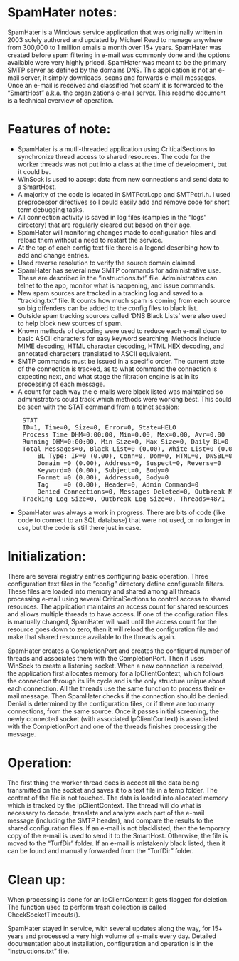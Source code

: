 # SpamHater notes:
SpamHater is a Windows service application that was originally written in 2003 solely authored and updated by Michael Read to manage anywhere from 300,000 to 1 million emails a month over 15+ years.  SpamHater was created before spam filtering in e-mail was commonly done and the options available were very highly priced.  SpamHater was meant to be the primary SMTP server as defined by the domains DNS. This application is not an e-mail server, it simply downloads, scans and forwards e-mail messages. Once an e-mail is received and classified ‘not spam’ it is forwarded to the “SmartHost” a.k.a. the organizations e-mail server.  This readme document is a technical overview of operation.

# Features of note:
* SpamHater is a mutli-threaded application using CriticalSections to synchronize thread access to shared resources.  The code for the worker threads was not put into a class at the time of development, but it could be.
* WinSock is used to accept data from new connections and send data to a SmartHost.
* A majority of the code is located in SMTPctrl.cpp and SMTPctrl.h.  I used preprocessor directives so I could easily add and remove code for short term debugging tasks.
* All connection activity is saved in log files (samples in the “logs” directory) that are regularly cleared out based on their age.
* SpamHater will monitoring changes made to configuration files and reload them without a need to restart the service. 
* At the top of each config text file there is a legend describing how to add and change entries.
* Used reverse resolution to verify the source domain claimed. 
* SpamHater has several new SMTP commands for administrative use.  These are described in the “instructions.txt” file.  Administrators can telnet to the app, monitor what is happening, and issue commands.
* New spam sources are tracked in a tracking log and saved to a “tracking.txt” file.  It counts how much spam is coming from each source so big offenders can be added to the config files to black list.
* Outside spam tracking sources called ‘DNS Black Lists’ were also used to help block new sources of spam.
* Known methods of decoding were used to reduce each e-mail down to basic ASCII characters for easy keyword searching.  Methods include MIME decoding, HTML character decoding, HTML HEX decoding, and annotated characters translated to ASCII equivalent.
* SMTP commands must be issued in a specific order.  The current state of the connection is tracked, as to what command the connection is expecting next, and what stage the filtration engine is at in its processing of each message.
* A count for each way the e-mails were black listed was maintained so administrators could track which methods were working best.  This could be seen with the STAT command from a telnet session:
<pre>
    STAT
    ID=1, Time=0, Size=0, Error=0, State=HELO
    Process Time DHM=0:00:00, Min=0.00, Max=0.00, Avr=0.00
    Running DHM=0:00:00, Min Size=0, Max Size=0, Daily BL=0
    Total Messages=0, Black List=0 (0.00), White List=0 (0.00)
        BL Type: IP=0 (0.00), Conn=0, Dom=0, HTML=0, DNSBL=0
        Domain =0 (0.00), Address=0, Suspect=0, Reverse=0
        Keyword=0 (0.00), Subject=0, Body=0
        Format =0 (0.00), Address=0, Body=0
        Tag    =0 (0.00), Header=0, Admin Command=0
        Denied Connections=0, Messages Deleted=0, Outbreak Messages=0
    Tracking Log Size=0, Outbreak Log Size=0, Threads=48/1
</pre>
* SpamHater was always a work in progress.  There are bits of code (like code to connect to an SQL database) that were not used, or no longer in use, but the code is still there just in case.

# Initialization:
There are several registry entries configuring basic operation. Three configuration text files in the “config” directory define configurable filters.  These files are loaded into memory and shared among all threads processing e-mail using several CriticalSections to control access to shared resources.  The application maintains an access count for shared resources and allows multiple threads to have access.  If one of the configuration files is manually changed, SpamHater will wait until the access count for the resource goes down to zero, then it will reload the configuration file and make that shared resource available to the threads again.

SpamHater creates a CompletionPort and creates the configured number of threads and associates them with the CompletionPort.  Then it uses WinSock to create a listening socket.  When a new connection is received, the application first allocates memory for a lpClientContext, which follows the connection through its life cycle and is the only structure unique about each connection.  All the threads use the same function to process their e-mail message.  Then SpamHater checks if the connection should be denied. Denial is determined by the configuration files, or if there are too many connections, from the same source.  Once it passes initial screening, the newly connected socket (with associated lpClientContext) is associated with the CompletionPort and one of the threads finishes processing the message.

# Operation:
The first thing the worker thread does is accept all the data being transmitted on the socket and saves it to a text file in a temp folder.  The content of the file is not touched.  The data is loaded into allocated memory which is tracked by the lpClientContext.  The thread will do what is necessary to decode, translate and analyze each part of the e-mail message (including the SMTP header), and compare the results to the shared configuration files.  If an e-mail is not blacklisted, then the temporary copy of the e-mail is used to send it to the SmartHost.  Otherwise, the file is moved to the “TurfDir” folder.  If an e-mail is mistakenly black listed, then it can be found and manually forwarded from the “TurfDir” folder.

# Clean up:
When processing is done for an lpClientContext it gets flagged for deletion.  The function used to perform trash collection is called CheckSocketTimeouts().

SpamHater stayed in service, with several updates along the way, for 15+ years and processed a very high volume of e-mails every day.  Detailed documentation about installation, configuration and operation is in the “instructions.txt” file.  
